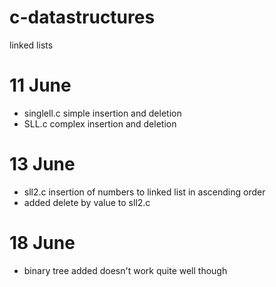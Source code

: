 # c-datastructures
linked lists

# 11 June
* singlell.c simple insertion and deletion
* SLL.c complex insertion and deletion 

# 13 June
* sll2.c insertion of numbers to linked list in ascending order
* added delete by value to sll2.c

# 18 June
* binary tree added doesn't work quite well though